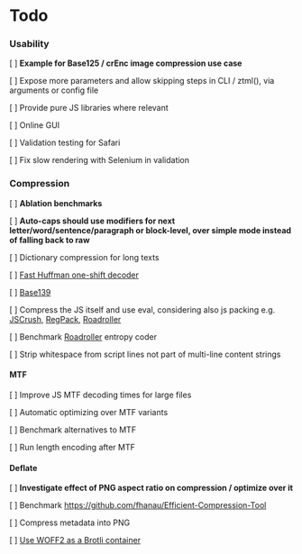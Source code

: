 # Todo


### Usability

[ ] **Example for Base125 / crEnc image compression use case**

[ ] Expose more parameters and allow skipping steps in CLI / ztml(), via arguments or config file

[ ] Provide pure JS libraries where relevant

[ ] Online GUI

[ ] Validation testing for Safari

[ ] Fix slow rendering with Selenium in validation

### Compression

[ ] **Ablation benchmarks**

[ ] **Auto-caps should use modifiers for next letter/word/sentence/paragraph or block-level, over simple mode instead of falling back to raw**

[ ] Dictionary compression for long texts

[ ] [Fast Huffman one-shift decoder](https://researchgate.net/publication/3159499_On_the_implementation_of_minimum_redundancy_prefix_codes)

[ ] [Base139](https://github.com/kevinAlbs/Base122/issues/3#issuecomment-263787763)

[ ] Compress the JS itself and use eval, considering also js packing e.g. [JSCrush](https://iteral.com/jscrush), [RegPack](https://siorki.github.io/regPack), [Roadroller](https://lifthrasiir.github.io/roadroller) 

[ ] Benchmark [Roadroller](https://lifthrasiir.github.io/roadroller) entropy coder

[ ] Strip whitespace from script lines not part of multi-line content strings

#### MTF

[ ] Improve JS MTF decoding times for large files

[ ] Automatic optimizing over MTF variants

[ ] Benchmark alternatives to MTF 

[ ] Run length encoding after MTF

#### Deflate

[ ] **Investigate effect of PNG aspect ratio on compression / optimize over it**

[ ] Benchmark https://github.com/fhanau/Efficient-Compression-Tool

[ ] Compress metadata into PNG 

[ ] [Use WOFF2 as a Brotli container](https://github.com/lifthrasiir/roadroller/issues/9#issuecomment-905580540)

